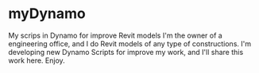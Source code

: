 # myDynamo
My scrips in Dynamo for improve Revit models
I'm the owner of a engineering office, and I do Revit models of any type of constructions.
I'm developing new Dynamo Scripts for improve my work, and I'll share this work here. Enjoy.
